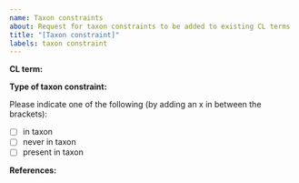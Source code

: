 ```yaml
---
name: Taxon constraints
about: Request for taxon constraints to be added to existing CL terms
title: "[Taxon constraint]"
labels: taxon constraint
---
```


**CL term:**


**Type of taxon constraint:** 

Please indicate one of the following (by adding an x in between the brackets):
- [ ] in taxon
- [ ] never in taxon
- [ ] present in taxon

**References:**
